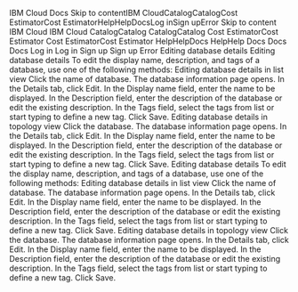 ﻿IBM Cloud Docs Skip to contentIBM CloudCatalogCatalogCost EstimatorCost EstimatorHelpHelpDocsLog inSign upError Skip to content IBM Cloud IBM Cloud CatalogCatalog CatalogCatalog Cost EstimatorCost Estimator Cost EstimatorCost Estimator HelpHelpDocs HelpHelp Docs Docs Docs Log in Log in Sign up Sign up Error Editing database details Editing database details To edit the display name, description, and tags of a database, use one of the following methods: Editing database details in list view Click the name of database. The database information page opens. In the Details tab, click Edit. In the Display name field, enter the name to be displayed. In the Description field, enter the description of the database or edit the existing description. In the Tags field, select the tags from list or start typing to define a new tag. Click Save. Editing database details in topology view Click the database. The database information page opens. In the Details tab, click Edit. In the Display name field, enter the name to be displayed. In the Description field, enter the description of the database or edit the existing description. In the Tags field, select the tags from list or start typing to define a new tag. Click Save. Editing database details To edit the display name, description, and tags of a database, use one of the following methods: Editing database details in list view Click the name of database. The database information page opens. In the Details tab, click Edit. In the Display name field, enter the name to be displayed. In the Description field, enter the description of the database or edit the existing description. In the Tags field, select the tags from list or start typing to define a new tag. Click Save. Editing database details in topology view Click the database. The database information page opens. In the Details tab, click Edit. In the Display name field, enter the name to be displayed. In the Description field, enter the description of the database or edit the existing description. In the Tags field, select the tags from list or start typing to define a new tag. Click Save.
